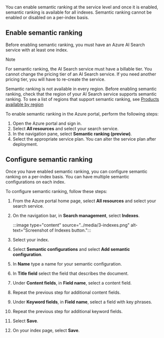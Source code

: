 You can enable semantic ranking at the service level and once it is enabled, semantic ranking is available for all indexes. Semantic ranking cannot be enabled or disabled on a per-index basis.

## Enable semantic ranking

Before enabling semantic ranking, you must have an Azure AI Search service with at least one index.

> [!NOTE]
> For semantic ranking, the AI Search service must have a billable tier. You cannot change the pricing tier of an AI Search service. If you need another pricing tier, you will have to re-create the service.

Semantic ranking is not available in every region. Before enabling semantic ranking, check that the region of your AI Search service supports semantic ranking.
To see a list of regions that support semantic ranking, see [Products available by region](https://azure.microsoft.com/explore/global-infrastructure/products-by-region/?products=search)

To enable semantic ranking in the Azure portal, perform the following steps:

1. Open the Azure portal and sign in.
1. Select **All resources** and select your search service.
1. In the navigation pane, select **Semantic ranking (preview)**.
1. Select the appropriate service plan. You can alter the service plan after deployment.

## Configure semantic ranking

Once you have enabled semantic ranking, you can configure semantic ranking on a per-index basis. You can have multiple semantic configurations on each index.

To configure semantic ranking, follow these steps:

1. From the Azure portal home page, select **All resources** and select your search service.
1. On the navigation bar, in **Search management**, select **Indexes**.

    :::image type="content" source="../media/3-indexes.png" alt-text="Screenshot of Indexes button.":::

1. Select your index.
1. Select **Semantic configurations** and select **Add semantic configuration**.
1. In **Name** type a name for your semantic configuration.
1. In **Title field** select the field that describes the document.
1. Under **Content fields**, in **Field name**, select a content field.
1. Repeat the previous step for additional content fields.
1. Under **Keyword fields**, in **Field name**, select a field with key phrases.
1. Repeat the previous step for additional keyword fields.
1. Select **Save**.
1. On your index page, select **Save**.

